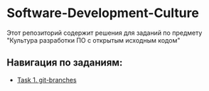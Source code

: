 # Software-Development-Culture

Этот репозиторий содержит решения для заданий по предмету "Культура разработки ПО с открытым исходным кодом"

## Навигация по заданиям:

- [Task 1. git-branches](https://github.com/Irsanama/Software-Development-Culture/tree/main/Task%201.%20git-branches)